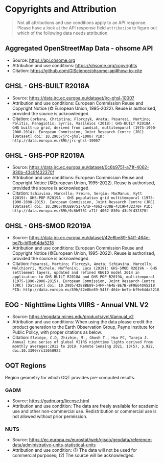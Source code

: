 # Copyrights and Attribution

> Not all attributions and use conditions apply to an API response.
> Please have a look at the API response field `attribution` to figure out which of the following data needs attribution.


## Aggregated OpenStreetMap Data - ohsome API

- Source: https://api.ohsome.org
- Attribution and use conditions: https://ohsome.org/copyrights
- Citation: https://github.com/GIScience/ohsome-api#how-to-cite


## GHSL - GHS-BUILT R2018A

- Source: https://data.jrc.ec.europa.eu/dataset/jrc-ghsl-10007
- Attribution and use conditions: European Commission Reuse and Copyright Notice (© European Union, 1995-2022). Reuse is authorised, provided the source is acknowledged.
- Citation: `Corbane, Christina; Florczyk, Aneta; Pesaresi, Martino; Politis, Panagiotis; Syrris, Vasileios (2018): GHS-BUILT R2018A - GHS built-up grid, derived from Landsat, multitemporal (1975-1990-2000-2014). European Commission, Joint Research Centre (JRC) [Dataset] doi: 10.2905/jrc-ghsl-10007 PID: http://data.europa.eu/89h/jrc-ghsl-10007`


## GHSL - GHS-POP R2019A


- Source: https://data.jrc.ec.europa.eu/dataset/0c6b9751-a71f-4062-830b-43c9f432370f
- Attribution and use conditions: European Commission Reuse and Copyright Notice (©European Union, 1995-2022). Reuse is authorised, provided the source is acknowledged.
- Citation: `Schiavina, Marcello; Freire, Sergio; MacManus, Kytt (2019): GHS-POP R2019A - GHS population grid multitemporal (1975-1990-2000-2015). European Commission, Joint Research Centre (JRC) [Dataset] doi: 10.2905/0C6B9751-A71F-4062-830B-43C9F432370F PID: http://data.europa.eu/89h/0c6b9751-a71f-4062-830b-43c9f432370f`


## GHSL - GHS-SMOD R2019A

- Source: https://data.jrc.ec.europa.eu/dataset/42e8be89-54ff-464e-be7b-bf9e64da5218
- Attribution and use conditions: European Commission Reuse and Copyright Notice (©European Union, 1995-2022). Reuse is authorised, provided the source is acknowledged.
- Citation: `Pesaresi, Martino; Florczyk, Aneta; Schiavina, Marcello; Melchiorri, Michele; Maffenini, Luca (2019): GHS-SMOD R2019A - GHS settlement layers, updated and refined REGIO model 2014 in application to GHS-BUILT R2018A and GHS-POP R2019A, multitemporal (1975-1990-2000-2015). European Commission, Joint Research Centre (JRC) [Dataset] doi: 10.2905/42E8BE89-54FF-464E-BE7B-BF9E64DA5218 PID: http://data.europa.eu/89h/42e8be89-54ff-464e-be7b-bf9e64da5218`


## EOG - Nighttime Lights VIIRS - Annual VNL V2

- Source: https://eogdata.mines.edu/products/vnl/#annual_v2
- Attribution and use conditions: When using the data please credit the product generation to the Earth Observation Group, Payne Institute for Public Policy, with proper citations as below.
- Citation: `Elvidge, C.D, Zhizhin, M., Ghosh T., Hsu FC, Taneja J. Annual time series of global VIIRS nighttime lights derived from monthly averages:2012 to 2019. Remote Sensing 2021, 13(5), p.922, doi:10.3390/rs13050922`


## OQT Regions

Region geometry for which OQT provides pre-computed results.

### GADM

- Source: https://gadm.org/license.html
- Attribution and use condition: The data are freely available for academic use and other non-commercial use. Redistribution or commercial use is not allowed without prior permission.


### NUTS

- Source: https://ec.europa.eu/eurostat/web/gisco/geodata/reference-data/administrative-units-statistical-units
- Attribution and use condition: (1) The data will not be used for commercial purposes; (2) The source will be acknowledged.
